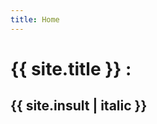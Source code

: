 ```yaml
---
title: Home
---
```


<html>
  <head>
    <meta charset="utf-8">
    <title>{{ page.title }}</title>
  </head>
  <body>
    <h1>{{ site.title }} :</h1>
	<h2>{{ site.insult | italic }}</h2>
  </body>
</html>
